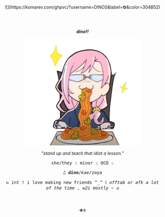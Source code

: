 <p align="center">![](https://komarev.com/ghpvc/?username=DlNOS&label=✿&color=304B52)</p>

<p align="center"> <br>
<br>
<p align="center">
<i><b>dino!!</b></i>


<p align="center">
<img src="Screenshot_2025-02-27_22.47.57-removebg-preview_optimized.png" alt="Cherry">
<p align="center">
<i>"stand up and teach that idiot a lesson."</i> 


<p align="center">
<tt>she/they : minor : OCD ☆</tt> 
<p align="center">
<tt>♫︎ <i><b>dino</b></i>/<i>kae</i>/zoya</tt>
<p align="center">
<tt>↻ int ! i love making new friends ^_^ ꒰ <i>offtab or afk a lot of the time , w2i mostly ~</i> ↺</tt>
<br> 
<br>
<br>
<p align="center"> ‧❀༉‧
